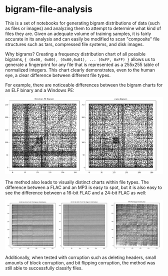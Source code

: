 # bigram-file-analysis

This is a set of notebooks for generating bigram distributions of data (such as files or images) and analyzing them to attempt to determine what kind of files they are. Given an adequate volume of training samples, it is fairly accurate in its analysis and can easily be modified to scan "composite" file structures such as tars, compressed file systems, and disk images.

Why bigrams? Creating a frequency distribution chart of all possible bigrams, `{ (0x00, 0x00), (0x00,0x01), ... (0xFF, 0xFF) }` allows us to generate a fingerprint for any file that is represented as a 255x255 table of normalized integers. This chart clearly demonstrates, even to the human eye, a clear difference between different file types. 

For example, there are noticeable differences between the bigram charts for an ELF binary and a Windows PE:

![pe vs elf](media/pe_elf_bigram.png)

The method also leads to visually distinct charts within file types. The difference between a FLAC and an MP3 is easy to spot, but it is also easy to see the difference between a 16-bit FLAC and a 24-bit FLAC as well:

![flac vs mp3](media/flac_mp3_bigram.png)

Additionally, when tested with corruption such as deleting headers, small amounts of block corruption, and bit flipping corruption, the method was still able to successfully classify files. 
